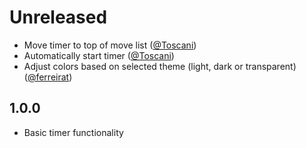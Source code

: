 # Unreleased

* Move timer to top of move list ([@Toscani](https://lichess.org/@/Toscani))
* Automatically start timer ([@Toscani](https://lichess.org/@/Toscani))
* Adjust colors based on selected theme (light, dark or transparent) ([@ferreirat](https://lichess.org/@/ferreirat))

## 1.0.0

* Basic timer functionality
